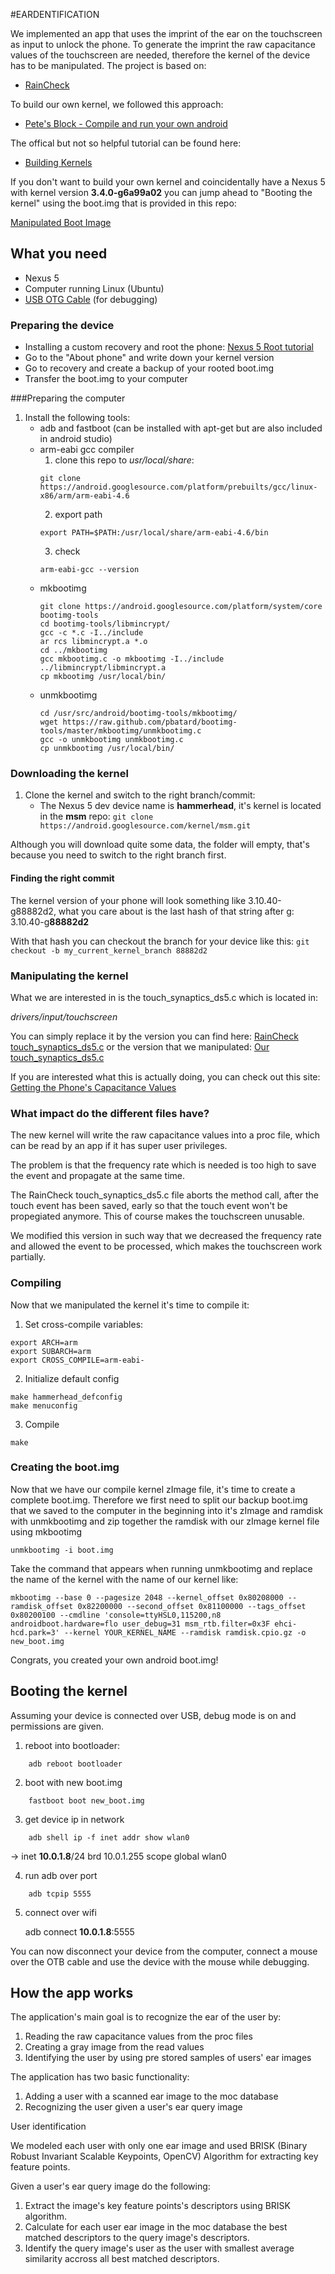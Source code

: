 #EARDENTIFICATION

We implemented an app that uses the imprint of the ear on the touchscreen as input to unlock the phone. To generate the imprint the raw capacitance values of the touchscreen are needed, therefore the kernel of the device has to be manipulated. The project is based on:

- [RainCheck](https://ubicomplab.cs.washington.edu/raincheck/)

To build our own kernel, we followed this approach:

- [Pete's Block - Compile and run your own android](http://pete.akeo.ie/2013/10/compiling-and-running-your-own-android.html)

The offical but not so helpful tutorial can be found here:

- [Building Kernels](http://source.android.com/source/building-kernels.html)

If you don't want to build your own kernel and coincidentally have a Nexus 5 with kernel version **3.4.0-g6a99a02** you can jump ahead to "Booting the kernel" using the boot.img that is provided in this repo:

[Manipulated Boot Image](https://github.com/YamenAjjour/BodyPart/blob/master/kernel-hack/new_boot.img)

## What you need

- Nexus 5
- Computer running Linux (Ubuntu)
- [USB OTG Cable](http://www.makeuseof.com/tag/how-to-connect-a-usb-android-keyboard/) (for debugging)

### Preparing the device

- Installing a custom recovery and root the phone:
	[Nexus 5 Root tutorial](http://www.ibtimes.co.uk/how-root-android-6-0-marshmallow-build-mra58k-nexus-5-6-7-9-nexus-player-1522653)
- Go to the "About phone" and write down your kernel version
- Go to recovery and create a backup of your rooted boot.img
- Transfer the boot.img to your computer

###Preparing the computer

1. Install the following tools:
	- adb and fastboot (can be installed with apt-get but are also included in android studio)
	- arm-eabi gcc compiler
		1. clone this repo to *usr/local/share*:
		```
		git clone https://android.googlesource.com/platform/prebuilts/gcc/linux-x86/arm/arm-eabi-4.6
		```
		2. export path
		```
		export PATH=$PATH:/usr/local/share/arm-eabi-4.6/bin
		```
		3. check
		```
		arm-eabi-gcc --version
		```
	- mkbootimg
		```
		git clone https://android.googlesource.com/platform/system/core bootimg-tools
		cd bootimg-tools/libmincrypt/
		gcc -c *.c -I../include
		ar rcs libmincrypt.a *.o
		cd ../mkbootimg
		gcc mkbootimg.c -o mkbootimg -I../include ../libmincrypt/libmincrypt.a
		cp mkbootimg /usr/local/bin/
		```
	- unmkbootimg
		```
		cd /usr/src/android/bootimg-tools/mkbootimg/
		wget https://raw.github.com/pbatard/bootimg-tools/master/mkbootimg/unmkbootimg.c
		gcc -o unmkbootimg unmkbootimg.c
		cp unmkbootimg /usr/local/bin/
		```

### Downloading the kernel

1. Clone the kernel and switch to the right branch/commit:
	- The Nexus 5 dev device name is **hammerhead**, it's kernel is located in the **msm** repo:
	`git clone https://android.googlesource.com/kernel/msm.git`

Although you will download quite some data, the folder will empty, that's because you need to switch to the right branch first.

#### Finding the right commit
The kernel version of your phone will look something like 3.10.40-g88882d2, what you care about is the last hash of that string after g: 3.10.40-g**88882d2**

With that hash you can checkout the branch for your device like this:
`git checkout -b my_current_kernel_branch 88882d2`


### Manipulating the kernel

What we are interested in is the touch_synaptics_ds5.c which is located in:

*drivers/input/touchscreen*

You can simply replace it by the version you can find here: 
[RainCheck touch_synaptics_ds5.c](https://raw.githubusercontent.com/isaaczinda/RainCheck/master/Kernel/touch_synaptics_ds5.c)
or the version that we manipulated: 
[Our touch_synaptics_ds5.c](https://raw.githubusercontent.com/YamenAjjour/BodyPart/master/kernel-hack/touch_synaptics_ds5.c)

If you are interested what this is actually doing, you can check out this site:
[Getting the Phone's Capacitance Values](https://ubicomplab.cs.washington.edu/raincheck/capacitance-values.html)

### What impact do the different files have?

The new kernel will write the raw capacitance values into a proc file, which can be read by an app if it has super user privileges.

The problem is that the frequency rate which is needed is too high to save the event and propagate at the same time.

The RainCheck touch_synaptics_ds5.c file aborts the method call, after the touch event has been saved, early so that the touch event won't be propegiated anymore. This of course makes the touchscreen unusable.

We modified this version in such way that we decreased the frequency rate and allowed the event to be processed, which makes the touchscreen work partially.

### Compiling

Now that we manipulated the kernel it's time to compile it:

1. Set cross-compile variables:
```
export ARCH=arm
export SUBARCH=arm
export CROSS_COMPILE=arm-eabi-
```
2. Initialize default config
```
make hammerhead_defconfig
make menuconfig
```
3. Compile
```
make
```

### Creating the boot.img

Now that we have our compile kernel zImage file, it's time to create a complete boot.img. Therefore we first need to split our backup boot.img that we saved to the computer in the beginning into it's zImage and ramdisk with unmkbootimg and zip together the ramdisk with our zImage kernel file using mkbootimg

```
unmkbootimg -i boot.img
```

Take the command that appears when running unmkbootimg and replace the name of the kernel with the name of our kernel like:

```
mkbootimg --base 0 --pagesize 2048 --kernel_offset 0x80208000 --ramdisk_offset 0x82200000 --second_offset 0x81100000 --tags_offset 0x80200100 --cmdline 'console=ttyHSL0,115200,n8 androidboot.hardware=flo user_debug=31 msm_rtb.filter=0x3F ehci-hcd.park=3' --kernel YOUR_KERNEL_NAME --ramdisk ramdisk.cpio.gz -o new_boot.img
```

Congrats, you created your own android boot.img!

## Booting the kernel

Assuming your device is connected over USB, debug mode is on and permissions are given.

1. reboot into bootloader:

```
	adb reboot bootloader
```

2. boot with new boot.img

```
	fastboot boot new_boot.img
```

3. get device ip in network

```
	adb shell ip -f inet addr show wlan0
```

-> inet __10.0.1.8__/24 brd 10.0.1.255 scope global wlan0

4. run adb over port

```
	adb tcpip 5555
```

5. connect over wifi

	adb connect __10.0.1.8__:5555

You can now disconnect your device from the computer, connect a mouse over the OTB cable and use the device with the mouse while debugging.

## How the app works

The application's main goal is to recognize the ear of the user by:

1. Reading the raw capacitance values from the proc files 
2. Creating a gray image from the read values
3. Identifying the user by using pre stored samples of users' ear images

The application has two basic functionality: 

1. Adding a user with a scanned ear image to the moc database
2. Recognizing the user given a user's ear query image 


User identification

We modeled each user with only one ear image and used BRISK (Binary Robust Invariant Scalable Keypoints, OpenCV) Algorithm for extracting key feature points. 

Given a user's ear query image do the following: 

1. Extract the image's key feature points's descriptors using BRISK algorithm. 
2. Calculate for each user ear image in the moc database the best matched descriptors to the query image's descriptors. 
3. Identify the query image's user as the user with smallest average similarity accross all best matched descriptors. 